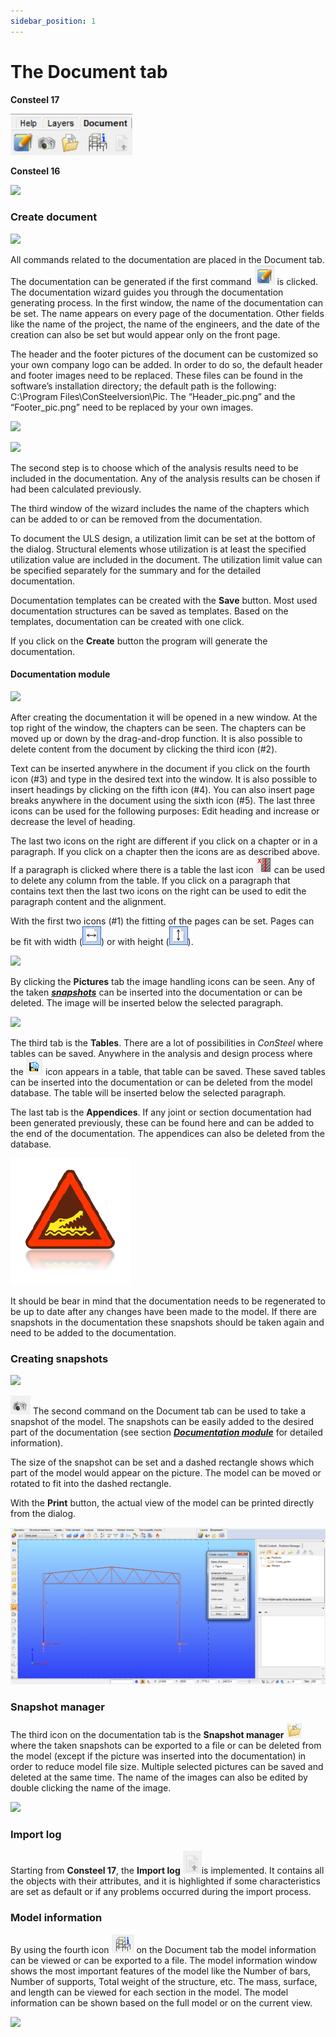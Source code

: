 ```yaml
---
sidebar_position: 1
---
```

# The Document tab

**Consteel 17**

<!-- /wp:paragraph -->

<!-- wp:image {"id":71708,"width":"151px","height":"auto","sizeSlug":"full","linkDestination":"none"} -->

![](./img/wp-content-uploads-2021-04-13.1-Document-tab-CS17-2.png)

<!-- /wp:image -->

<!-- wp:paragraph -->

**Consteel 16**

<!-- /wp:paragraph -->

<!-- wp:image {"align":"left","id":9612,"sizeSlug":"large","linkDestination":"media"} -->

[![](https://consteelsoftware.com/wp-content/uploads/2021/04/14-1-documentation1.png)](./img/wp-content-uploads-2021-04-14-1-documentation1.png)

<!-- /wp:image -->

<!-- wp:paragraph -->

<!-- /wp:paragraph -->

<!-- wp:paragraph -->

<!-- /wp:paragraph -->

<!-- wp:heading {"level":3} -->

### Create document

<!-- /wp:heading -->

<!-- wp:image {"align":"right","id":22333,"width":468,"height":352,"sizeSlug":"full","linkDestination":"media"} -->

[![](https://consteelsoftware.com/wp-content/uploads/2021/06/dial_doc_new_3_1.png)](./img/wp-content-uploads-2021-06-dial_doc_new_3_1.png)

<!-- /wp:image -->

<!-- wp:paragraph {"align":"justify"} -->

All commands related to the documentation are placed in the Document tab. The documentation can be generated if the first command ![](./img/wp-content-uploads-2021-04-cmd_doc_new.png) is clicked. The documentation wizard guides you through the documentation generating process. In the first window, the name of the documentation can be set. The name appears on every page of the documentation. Other fields like the name of the project, the name of the engineers, and the date of the creation can also be set but would appear only on the front page.

<!-- /wp:paragraph -->

<!-- wp:paragraph -->

The header and the footer pictures of the document can be customized so your own company logo can be added. In order to do so, the default header and footer images need to be replaced. These files can be found in the software’s installation directory; the default path is the following: C:\\Program Files\\ConSteelversion\\Pic. The “Header_pic.png” and the “Footer_pic.png” need to be replaced by your own images.

<!-- /wp:paragraph -->

<!-- wp:image {"align":"right","id":22345,"width":259,"height":429,"sizeSlug":"full","linkDestination":"media"} -->

[![](https://consteelsoftware.com/wp-content/uploads/2021/06/dial_doc_new_3_3.png)](./img/wp-content-uploads-2021-06-dial_doc_new_3_3.png)

<!-- /wp:image -->

<!-- wp:image {"align":"right","id":22339,"width":194,"height":145,"sizeSlug":"full","linkDestination":"media"} -->

[![](https://consteelsoftware.com/wp-content/uploads/2021/06/dial_doc_new_3_2.png)](./img/wp-content-uploads-2021-06-dial_doc_new_3_2.png)

<!-- /wp:image -->

<!-- wp:paragraph -->

The second step is to choose which of the analysis results need to be included in the documentation. Any of the analysis results can be chosen if had been calculated previously.

<!-- /wp:paragraph -->

<!-- wp:paragraph {"align":"justify"} -->

The third window of the wizard includes the name of the chapters which can be added to or can be removed from the documentation.

<!-- /wp:paragraph -->

<!-- wp:paragraph {"align":"justify"} -->

To document the ULS design, a utilization limit can be set at the bottom of the dialog. Structural elements whose utilization is at least the specified utilization value are included in the document. The utilization limit value can be specified separately for the summary and for the detailed documentation.

<!-- /wp:paragraph -->

<!-- wp:paragraph {"align":"justify"} -->

Documentation templates can be created with the **Save** button. Most used documentation structures can be saved as templates. Based on the templates, documentation can be created with one click.

<!-- /wp:paragraph -->

<!-- wp:paragraph {"align":"justify"} -->

If you click on the **Create** button the program will generate the documentation.

<!-- /wp:paragraph -->

<!-- wp:spacer -->

<!-- /wp:spacer -->

<!-- wp:heading {"level":4} -->

#### Documentation module

<!-- /wp:heading -->

<!-- wp:image {"align":"right","id":9646,"width":290,"height":270,"sizeSlug":"large","linkDestination":"media"} -->

[![](https://consteelsoftware.com/wp-content/uploads/2021/04/14-1-documentation_module.png)](./img/wp-content-uploads-2021-04-14-1-documentation_module.png)

<!-- /wp:image -->

<!-- wp:paragraph {"align":"justify"} -->

After creating the documentation it will be opened in a new window. At the top right of the window, the chapters can be seen. The chapters can be moved up or down by the drag-and-drop function. It is also possible to delete content from the document by clicking the third icon (#2).

<!-- /wp:paragraph -->

<!-- wp:paragraph {"align":"justify"} -->

Text can be inserted anywhere in the document if you click on the fourth icon (#3) and type in the desired text into the window. It is also possible to insert headings by clicking on the fifth icon (#4). You can also insert page breaks anywhere in the document using the sixth icon (#5). The last three icons can be used for the following purposes: Edit heading and increase or decrease the level of heading.

<!-- /wp:paragraph -->

<!-- wp:paragraph {"align":"justify"} -->

The last two icons on the right are different if you click on a chapter or in a paragraph. If you click on a chapter then the icons are as described above. If a paragraph is clicked where there is a table the last icon ![](./img/wp-content-uploads-2021-04-14-2-1-1-delete-column-from-the-table.png) can be used to delete any column from the table. If you click on a paragraph that contains text then the last two icons on the right can be used to edit the paragraph content and the alignment.

<!-- /wp:paragraph -->

<!-- wp:columns -->

<!-- wp:column -->

<!-- wp:paragraph -->

With the first two icons (#1) the fitting of the pages can be set. Pages can be fit with width (![](./img/wp-content-uploads-2021-04-14-1-width.png)) or with height (![](./img/wp-content-uploads-2021-04-14-1-height.png)).

<!-- /wp:paragraph -->

<!-- /wp:column -->

<!-- wp:column -->

<!-- wp:image {"align":"center","id":9653,"sizeSlug":"large","linkDestination":"media"} -->

[![](https://consteelsoftware.com/wp-content/uploads/2021/04/14-2-total.png)](./img/wp-content-uploads-2021-04-14-2-total.png)

<!-- /wp:image -->

<!-- /wp:column -->

<!-- /wp:columns -->

<!-- wp:columns -->

<!-- wp:column -->

<!-- wp:paragraph {"align":"justify"} -->

By clicking the **Pictures** tab the image handling icons can be seen. Any of the taken _[**snapshots**](#creating-snapshots)_ can be inserted into the documentation or can be deleted. The image will be inserted below the selected paragraph.

<!-- /wp:paragraph -->

<!-- /wp:column -->

<!-- wp:column -->

<!-- wp:image {"align":"center","id":9659,"sizeSlug":"large","linkDestination":"media"} -->

[![](https://consteelsoftware.com/wp-content/uploads/2021/04/14-2-pictures.png)](./img/wp-content-uploads-2021-04-14-2-pictures.png)

<!-- /wp:image -->

<!-- /wp:column -->

<!-- /wp:columns -->

<!-- wp:paragraph -->

The third tab is the **Tables**. There are a lot of possibilities in _ConSteel_ where tables can be saved. Anywhere in the analysis and design process where the ![](./img/wp-content-uploads-2021-04-14-1-save.png) icon appears in a table, that table can be saved. These saved tables can be inserted into the documentation or can be deleted from the model database. The table will be inserted below the selected paragraph.

<!-- /wp:paragraph -->

<!-- wp:paragraph -->

The last tab is the **Appendices**. If any joint or section documentation had been generated previously, these can be found here and can be added to the end of the documentation. The appendices can also be deleted from the database.

<!-- /wp:paragraph -->

<!-- wp:image {"align":"left","id":21417,"width":76,"height":81,"sizeSlug":"full","linkDestination":"none"} -->

![](./img/wp-content-uploads-2021-04-warning_croc.png)

<!-- /wp:image -->

<!-- wp:paragraph -->

It should be bear in mind that the documentation needs to be regenerated to be up to date after any changes have been made to the model. If there are snapshots in the documentation these snapshots should be taken again and need to be added to the documentation.

<!-- /wp:paragraph -->

<!-- wp:spacer {"height":"25px"} -->

<!-- /wp:spacer -->

<!-- wp:heading {"level":3} -->

### Creating snapshots

<!-- /wp:heading -->

<!-- wp:image {"align":"right","id":22388,"width":133,"height":227,"sizeSlug":"full","linkDestination":"media"} -->

[![](https://consteelsoftware.com/wp-content/uploads/2021/04/dia_snapshot.png)](./img/wp-content-uploads-2021-04-dia_snapshot.png)

<!-- /wp:image -->

<!-- wp:paragraph -->

![](./img/wp-content-uploads-2021-04-cmd_doc_snap.png) The second command on the Document tab can be used to take a snapshot of the model. The snapshots can be easily added to the desired part of the documentation (see section _[**Documentation module**](#documentation-module)_ for detailed information).

<!-- /wp:paragraph -->

<!-- wp:paragraph -->

The size of the snapshot can be set and a dashed rectangle shows which part of the model would appear on the picture. The model can be moved or rotated to fit into the dashed rectangle.

<!-- /wp:paragraph -->

<!-- wp:paragraph -->

With the **Print** button, the actual view of the model can be printed directly from the dialog.

<!-- /wp:paragraph -->

<!-- wp:image {"align":"center","id":9674,"sizeSlug":"large","linkDestination":"media"} -->

[![](./img/wp-content-uploads-2021-04-14-2-snapshot_print-1024x509.png)](https://consteelsoftware.com/wp-content/uploads/2021/04/14-2-snapshot_print.png)

<!-- /wp:image -->

<!-- wp:heading {"level":3} -->

### Snapshot manager

<!-- /wp:heading -->

<!-- wp:columns -->

<!-- wp:column -->

<!-- wp:paragraph {"align":"justify"} -->

The third icon on the documentation tab is the **Snapshot manager** ![](./img/wp-content-uploads-2021-04-14-1-snapshot-manager.png) where the taken snapshots can be exported to a file or can be deleted from the model (except if the picture was inserted into the documentation) in order to reduce model file size. Multiple selected pictures can be saved and deleted at the same time. The name of the images can also be edited by double clicking the name of the image.

<!-- /wp:paragraph -->

<!-- /wp:column -->

<!-- wp:column -->

<!-- wp:image {"align":"center","id":9681,"sizeSlug":"large","linkDestination":"media"} -->

[![](https://consteelsoftware.com/wp-content/uploads/2021/04/14-2-snapshotmanager.png)](./img/wp-content-uploads-2021-04-14-2-snapshotmanager.png)

<!-- /wp:image -->

<!-- /wp:column -->

<!-- /wp:columns -->

<!-- wp:heading {"level":3} -->

### Import log

<!-- /wp:heading -->

<!-- wp:paragraph -->

Starting from **Consteel 17**, the **Import log** ![](./img/wp-content-uploads-2021-04-13.1-Document-tab-CS17-Import-log.png)is implemented. It contains all the objects with their attributes, and it is highlighted if some characteristics are set as default or if any problems occurred during the import process.

<!-- /wp:paragraph -->

<!-- wp:heading {"level":3} -->

### Model information

<!-- /wp:heading -->

<!-- wp:columns -->

<!-- wp:column -->

<!-- wp:paragraph {"align":"justify"} -->

By using the fourth icon ![](./img/wp-content-uploads-2021-04-cmd_modelinfo.png) on the Document tab the model information can be viewed or can be exported to a file. The model information window shows the most important features of the model like the Number of bars, Number of supports, Total weight of the structure, etc. The mass, surface, and length can be viewed for each section in the model. The model information can be shown based on the full model or on the current view.

<!-- /wp:paragraph -->

<!-- /wp:column -->

<!-- wp:column -->

<!-- wp:image {"align":"center","id":9688,"sizeSlug":"large","linkDestination":"media"} -->

[![](https://consteelsoftware.com/wp-content/uploads/2021/04/14-2-model-information.png)](./img/wp-content-uploads-2021-04-14-2-model-information.png)

<!-- /wp:image -->

<!-- /wp:column -->

<!-- /wp:columns -->
